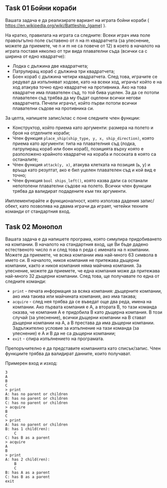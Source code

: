 ## Task 01 Бойни кораби

Вашата задача е да реализирате вариант на играта бойни кораби ( https://en.wikipedia.org/wiki/Battleship_(game) ). 

На кратко, правилата на играта са следните: Всеки играч има поле правоъгълно поле съставено от n на m квадратчета (за улеснение, можете да приемете, че n и m не са повече от 12) в което в началото на играта поставя няколко от три вида плавателни съда (всички са с ширина от едно квадратче):
- Лодка с дължина две квадратчета;
- Патрулиращ кораб с дължина три квадратчета;
- Боен кораб с дължина четири квадратчета.
След това, играчите се редуват да изпълняват ходове, като на всеки ход, играчът който е на ход атакува точно едно квадратче на противника. Ако на това квадратче има плавателен съд, то той бива уцелен. За да се потопи плавателен съд трябва да му бъдат оцелени всички негови квадратчета. Печели играчът, който първи потопи всички плавателни съдове на противника си.

За целта, напишете запис/клас с поне следните член функции:
- Конструктор, който приема като аргументи: размера на полето и броя на отделните кораби;
- Член функция `place_ship(ship_type, y, x, ship_direction)`, която приема като аргументи: типа на плавателния съд (лодка, патрулиращ кораб или боен кораб), позицията върху която е разположено крайното квадратче на кораба и посоката в която са останалите;
- Член функция `attack(y, x)`, атакува клетката на позиция (ь, у) и връща като резултат, ако е бил уцелен плавателен съд и кой вид е точно;
- Член функция `bool ships_left()`, която казва дали са останали непотопени плавателни съдове на полето.
Всички член функции трябва да валидират подадените към тях аргументи.

Имплементирайте и функционалност, която използва дадения запис/обект, като позволява на двама играчи да играят, четейки техните команди от стандартния вход.


## Task 02 Монопол

Вашата задача е да напишете програма, която симулира придобиването на компании. 
В началото на стандартния вход, ще Ви бъде дадено естественото число n и след това n реда с имената на n компании. Можете да приемете, че всяка компании има най-много 63 символа в името си.
В началото, никоя компания не притежава дъщерни компании, както и никоя компания няма майчина компания. За улеснение, можете да приемете, че една компания може да притежава най-много 32 дъщерни компании.
След това, ще получавате по една от следните команди:
- `print` - печата информация за всяка компания: дъщерните компании, ако има такива или майчината компания, ако има такава;
- `acquire` - след нея трябва да се въведат още два реда, имена на компании. Ако първата компания е A, а втората B, то тази команда оказва, че компания A е придобила B като дъщерна компания. В този случай (за улеснение), всички дъщерни компании на B стават дъщерни компании на A, а B престава да има дъщерни компании. Задължително условие за изпълнение на тази команда (за улеснение) е A и B да не са дъщерни компании;
- `exit` - спира изпълнението на програмата.

Препоръчително е да представите компанията като списък/запис. Член функциите трябва да валидират данните, които получават. 

Примерен вход и изход:
```
3
A
B
C
> print 
A: has no parent or children
B: has no parent or children
C: has no parent or children
> acquire
B
C
> print
A: has no parent or children
B: has 1 child(ren):
    C
C: has B as a parent
> acquire
A
B
> print
A: has 2 child(ren):
    B
    C
B: has A as a parent
C: has B as a parent
exit
```